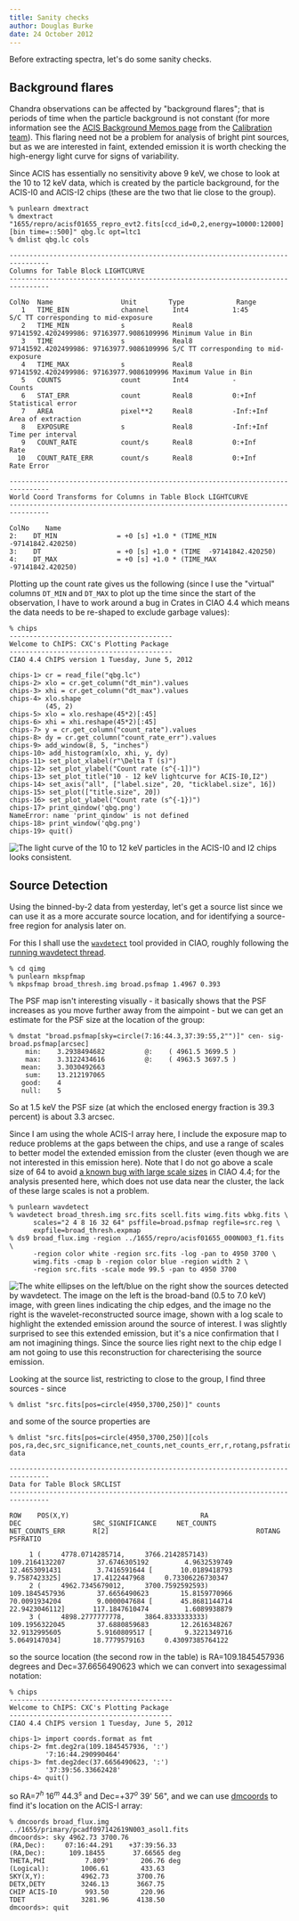```yaml
---
title: Sanity checks
author: Douglas Burke
date: 24 October 2012
---
```


Before extracting spectra, let's do some sanity checks.

## Background flares

Chandra observations can be affected by "background flares";
that is periods of time when the particle background is not
constant (for more information see the
[ACIS Background Memos page](http://cxc.harvard.edu/cal/Acis/Cal_prods/bkgrnd/current/)
from the 
[Calibration team](http://cxc.harvard.edu/cal/)). This flaring need
not be a problem for analysis of bright pint sources, but as we
are interested in faint, extended emission it is worth checking
the high-energy light curve for signs of variability.

Since ACIS has essentially no sensitivity above 9 keV, we chose to
look at the 10 to 12 keV data, which is created by the particle
background, for the ACIS-I0 and ACIS-I2 chips (these are the two
that lie close to the group).

~~~
% punlearn dmextract
% dmextract "1655/repro/acisf01655_repro_evt2.fits[ccd_id=0,2,energy=10000:12000][bin time=::500]" qbg.lc opt=ltc1
% dmlist qbg.lc cols
 
--------------------------------------------------------------------------------
Columns for Table Block LIGHTCURVE
--------------------------------------------------------------------------------
 
ColNo  Name                 Unit        Type             Range
   1   TIME_BIN             channel      Int4           1:45                 S/C TT corresponding to mid-exposure
   2   TIME_MIN             s            Real8          97141592.4202499986: 97163977.9086109996 Minimum Value in Bin
   3   TIME                 s            Real8          97141592.4202499986: 97163977.9086109996 S/C TT corresponding to mid-exposure
   4   TIME_MAX             s            Real8          97141592.4202499986: 97163977.9086109996 Maximum Value in Bin
   5   COUNTS               count        Int4           -                    Counts
   6   STAT_ERR             count        Real8          0:+Inf               Statistical error
   7   AREA                 pixel**2     Real8          -Inf:+Inf            Area of extraction
   8   EXPOSURE             s            Real8          -Inf:+Inf            Time per interval
   9   COUNT_RATE           count/s      Real8          0:+Inf               Rate
  10   COUNT_RATE_ERR       count/s      Real8          0:+Inf               Rate Error
 
--------------------------------------------------------------------------------
World Coord Transforms for Columns in Table Block LIGHTCURVE
--------------------------------------------------------------------------------
 
ColNo    Name
2:    DT_MIN               = +0 [s] +1.0 * (TIME_MIN  -97141842.420250)
3:    DT                   = +0 [s] +1.0 * (TIME  -97141842.420250)
4:    DT_MAX               = +0 [s] +1.0 * (TIME_MAX  -97141842.420250)
~~~

Plotting up the count rate gives us the following (since I use the
"virtual" columns `DT_MIN` and `DT_MAX` to plot up the time since the
start of the observation, I have to work around a bug in Crates
in CIAO 4.4 which means the data needs to be re-shaped to exclude
garbage values):

~~~
% chips
-----------------------------------------
Welcome to ChIPS: CXC's Plotting Package
-----------------------------------------
CIAO 4.4 ChIPS version 1 Tuesday, June 5, 2012

chips-1> cr = read_file("qbg.lc")
chips-2> xlo = cr.get_column("dt_min").values
chips-3> xhi = cr.get_column("dt_max").values
chips-4> xlo.shape
         (45, 2)
chips-5> xlo = xlo.reshape(45*2)[:45]
chips-6> xhi = xhi.reshape(45*2)[:45]
chips-7> y = cr.get_column("count_rate").values
chips-8> dy = cr.get_column("count_rate_err").values
chips-9> add_window(8, 5, "inches")
chips-10> add_histogram(xlo, xhi, y, dy)
chips-11> set_plot_xlabel(r"\Delta T (s)")
chips-12> set_plot_ylabel("Count rate (s^{-1])")
chips-13> set_plot_title("10 - 12 keV lightcurve for ACIS-I0,I2")
chips-14> set_axis("all", ["label.size", 20, "ticklabel.size", 16])
chips-15> set_plot(["title.size", 20])
chips-16> set_plot_ylabel("Count rate (s^{-1})")
chips-17> print_qindow('qbg.png')
NameError: name 'print_qindow' is not defined
chips-18> print_window('qbg.png')
chips-19> quit()
~~~

![The light curve of the 10 to 12 keV particles in the ACIS-I0 and I2 chips looks consistent.](/images/qbg.png)

## Source Detection

Using the binned-by-2 data from yesterday, let's get a source list since we
can use it as a more accurate source location, and for identifying a source-free
region for analysis later on.

For this I shall use the [`wavdetect`](http://cxc.harvard.edu/ciao/ahelp/wavdetect.html)
tool provided in CIAO, roughly following the
[running wavdetect thread](http://cxc.harvard.edu/ciao/threads/wavdetect/).

~~~
% cd qimg
% punlearn mkspfmap
% mkpsfmap broad_thresh.img broad.psfmap 1.4967 0.393
~~~

The PSF map isn't interesting visually - it basically shows that the
PSF increases as you move further away from the aimpoint - but we can get an estimate for the PSF
size at the location of the group:

~~~
% dmstat "broad.psfmap[sky=circle(7:16:44.3,37:39:55,2"")]" cen- sig-
broad.psfmap[arcsec]
    min:	3.2938494682 	      @:	( 4961.5 3699.5 )
    max:	3.3122434616 	      @:	( 4963.5 3697.5 )
   mean:	3.3030492663 
    sum:	13.212197065 
   good:	4 
   null:	5 
~~~

So at 1.5 keV the PSF size (at which the enclosed energy fraction is 39.3 percent) is 
about 3.3 arcsec.

Since I am using the whole ACIS-I array here, I include the exposure map to reduce
problems at the gaps between the chips, and use a range of scales to better model
the extended emission from the cluster (even though we are not interested in this
emission here). Note that I do not go above a scale size of 64 to avoid 
[a known bug with large scale sizes](http://cxc.harvard.edu/ciao4.4/bugs/wavdetect.html#stringlen) 
in CIAO 4.4; for the analysis presented here, which does not use data near the
cluster, the lack of these large scales is not a problem.

~~~
% punlearn wavdetect
% wavdetect broad_thresh.img src.fits scell.fits wimg.fits wbkg.fits \
      scales="2 4 8 16 32 64" psffile=broad.psfmap regfile=src.reg \
      expfile=broad_thresh.expmap
% ds9 broad_flux.img -region ../1655/repro/acisf01655_000N003_f1.fits \
      -region color white -region src.fits -log -pan to 4950 3700 \
      wimg.fits -cmap b -region color blue -region width 2 \
      -region src.fits -scale mode 99.5 -pan to 4950 3700
~~~

![The white ellipses on the left/blue on the right show the sources detected by wavdetect. The
image on the left is the broad-band (0.5 to 7.0 keV) image, with green lines indicating the chip
edges, and the image no the right is the wavelet-reconstructed source image, shown with a log
scale to highlight the extended emission around the source of interest. I was slightly surprised
to see this extended emission, but it's a nice confirmation that I am not imagining things.
Since the source lies right next to the chip edge I am not going to use this reconstruction
for charecterising the source emission.](/images/wav-out.png)

Looking at the source list, restricting to close to the group, I find
three sources - since

~~~
% dmlist "src.fits[pos=circle(4950,3700,250)]" counts
~~~

and some of the source properties are

~~~
% dmlist "src.fits[pos=circle(4950,3700,250)][cols pos,ra,dec,src_significance,net_counts,net_counts_err,r,rotang,psfratio]" data
 
--------------------------------------------------------------------------------
Data for Table Block SRCLIST
--------------------------------------------------------------------------------
 
ROW    POS(X,Y)                                 RA                   DEC                  SRC_SIGNIFICANCE     NET_COUNTS           NET_COUNTS_ERR       R[2]                                     ROTANG               PSFRATIO
 
     1 (     4778.0714285714,     3766.2142857143)       109.2164132207        37.6746305192         4.9632539749        12.4653091431         3.7416591644 [       10.0189418793         9.7587423325]        17.4122447968     0.73306226730347
     2 (     4962.7345679012,     3700.7592592593)       109.1845457936        37.6656490623        15.8159770966        70.0091934204         9.0000047684 [       45.8681144714        22.9423046112]       117.1847610474         1.6089938879
     3 (     4898.2777777778,     3864.8333333333)       109.1956322045        37.6880859683        12.2616348267        32.9132995605         5.9160809517 [        9.3221349716         5.0649147034]        18.7779579163     0.43097385764122
~~~

so the source location (the second row in the table) is RA=109.1845457936 degrees and
Dec=37.6656490623 which we can convert into sexagessimal notation:

~~~
% chips
-----------------------------------------
Welcome to ChIPS: CXC's Plotting Package
-----------------------------------------
CIAO 4.4 ChIPS version 1 Tuesday, June 5, 2012

chips-1> import coords.format as fmt
chips-2> fmt.deg2ra(109.1845457936, ':')
         '7:16:44.290990464'
chips-3> fmt.deg2dec(37.6656490623, ':')
         '37:39:56.33662428'
chips-4> quit()
~~~

so RA=$7^h$ $16^m$ $44.3^s$ and Dec=$+37^o$ 39' 56", and we can use 
[dmcoords](http://cxc.harvard.edu/ciao/ahelp/dmcoords.html) to find it's
location on the ACIS-I array:

~~~
% dmcoords broad_flux.img ../1655/primary/pcadf097142619N003_asol1.fits 
dmcoords>: sky 4962.73 3700.76
(RA,Dec):     07:16:44.291    +37:39:56.33   
(RA,Dec):      109.18455       37.66565 deg
THETA,PHI          7.809'        206.76 deg
(Logical):        1006.61        433.63
SKY(X,Y):         4962.73       3700.76
DETX,DETY         3246.13       3667.75
CHIP ACIS-I0       993.50        220.96
TDET              3281.96       4138.50
dmcoords>: quit
~~~


